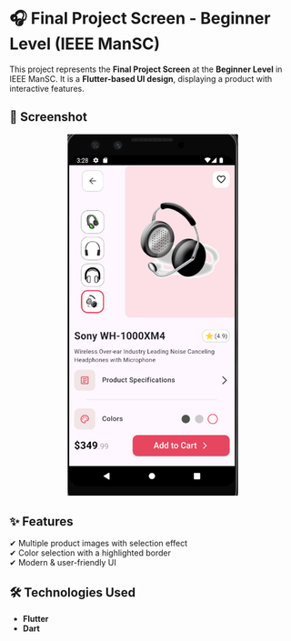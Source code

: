 # 🎧 Final Project Screen - Beginner Level (IEEE ManSC)

This project represents the **Final Project Screen** at the **Beginner Level** in IEEE ManSC. It is a **Flutter-based UI design**, displaying a product with interactive features.

## 📸 Screenshot  
<p align="center">
  <img src="assets/images/Final_Project_Screen.PNG" width="300" alt="App Screenshot">
</p>

## ✨ Features  
✔ Multiple product images with selection effect  
✔ Color selection with a highlighted border  
✔ Modern & user-friendly UI  

## 🛠 Technologies Used  
- **Flutter**  
- **Dart** 

